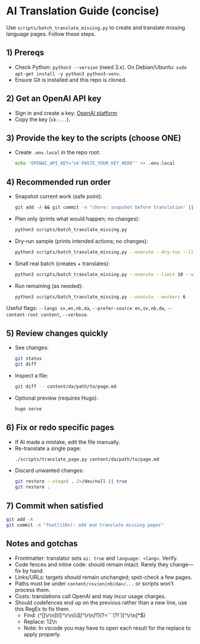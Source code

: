# AI Translation Guide (concise)

Use `scripts/batch_translate_missing.py` to create and translate missing language pages. Follow these steps.

## 1) Prereqs
- Check Python: `python3 --version` (need 3.x). On Debian/Ubuntu: `sudo apt-get install -y python3 python3-venv`.
- Ensure Git is installed and this repo is cloned.

## 2) Get an OpenAI API key
- Sign in and create a key: [OpenAI platform](https://platform.openai.com/)
- Copy the key (`sk-...`).

## 3) Provide the key to the scripts (choose ONE)
- Create `.env.local` in the repo root:
  ```bash
  echo 'OPENAI_API_KEY="sk-PASTE_YOUR_KEY_HERE"' >> .env.local
  ```

## 4) Recommended run order
- Snapshot current work (safe point):
  ```bash
  git add -A && git commit -m "chore: snapshot before translation" || true
  ```
- Plan only (prints what would happen; no changes):
  ```bash
  python3 scripts/batch_translate_missing.py
  ```
- Dry-run sample (prints intended actions; no changes):
  ```bash
  python3 scripts/batch_translate_missing.py --execute --dry-run --limit 5
  ```
- Small real batch (creates + translates):
  ```bash
  python3 scripts/batch_translate_missing.py --execute --limit 10 --workers 6
  ```
- Run remaining (as needed):
  ```bash
  python3 scripts/batch_translate_missing.py --execute --workers 6
  ```

Useful flags: `--langs sv,en,nb,da`, `--prefer-source en,sv,nb,da`, `--content-root content`, `--verbose`.

## 5) Review changes quickly
- See changes:
  ```bash
  git status
  git diff
  ```
- Inspect a file:
  ```bash
  git diff -- content/da/path/to/page.md
  ```
- Optional preview (requires Hugo):
  ```bash
  hugo serve
  ```

## 6) Fix or redo specific pages
- If AI made a mistake, edit the file manually.
- Re-translate a single page:
  ```bash
  ./scripts/translate_page.py content/da/path/to/page.md
  ```
- Discard unwanted changes:
  ```bash
  git restore --staged . 2>/dev/null || true
  git restore .
  ```

## 7) Commit when satisfied
```bash
git add -A
git commit -m "feat(i18n): add and translate missing pages"
```

## Notes and gotchas
- Frontmatter: translator sets `ai: true` and `language: <lang>`. Verify.
- Code fences and inline code: should remain intact. Rarely they change—fix by hand.
- Links/URLs: targets should remain unchanged; spot-check a few pages.
- Paths must be under `content/<sv|en|nb|da>/...` or scripts won’t process them.
- Costs: translations call OpenAI and may incur usage charges.
- Should codefences end up on the previous rather than a new line, use this RegEx to fix them.
  - Find: (^|[\r\n])([^\r\n]*\S[^\r\n]*?)(?=```(?!`)[^\r\n]*$)
  - Replace: $1$2\n
  - Note: In vscode you may have to open each result for the replace to apply properly.

